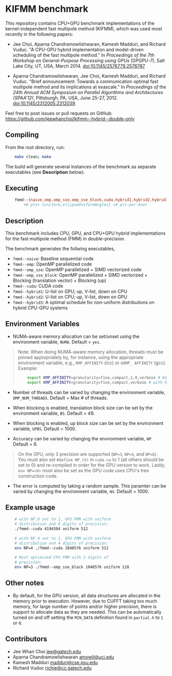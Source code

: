 # KIFMM benchmark 

This repository contains CPU+GPU benchmark implementations of the
kernel-independent fast multipole method (KIFMM), which was used most
recently in the following papers:

- Jee Choi, Aparna Chandramowlishwaran, Kamesh Madduri, and Richard
  Vuduc. "A CPU-GPU hybrid implementation and model-driven scheduling
  of the fast multipole method." In _Proceedings of the 7th Workshop
  on General-Purpose Processing using GPUs (GPGPU-7)_, Salt Lake City,
  UT, USA,
  March 2014. [doi:10.1145/2576779.2576787](http://dl.acm.org/citation.cfm?id=2576787)
 
- Aparna Chandramowlishwaran, Jee Choi, Kamesh Madduri, and Richard
  Vuduc. "Brief announcement: Towards a communication optimal fast
  multipole method and its implications at exascale." In _Proceedings
  of the 24th Annual ACM Symposium on Parallel Algorithms and
  Architectures (SPAA'12)_, Pittsburgh, PA, USA, June
  25-27, 2012. [doi:10.1145/2312005.2312039](http://dl.acm.org/citation.cfm?id=2312039).

Feel free to post issues or pull requests on GitHub:
https://github.com/jeewhanchoi/kifmm--hybrid--double-only


## Compiling

From the root directory, run:

```bash
    make clean; make
```

The build will generate several instances of the benchmark as separate
executables (see **Description** below).

## Executing

```bash
    fmmd--{naive,omp,omp_sse,omp_sse_block,cuda,hybrid1,hybrid2,hybrid3} \
	    <# pts> {uniform,ellipseUniformAngles} <# pts-per-box>
```


## Description

This benchmark includes CPU, GPU, and CPU+GPU hybrid implementations
for the fast multipole method (FMM) in double-precision.

The benchmark generates the follwing executables,

- `fmmd--naive`: Baseline sequential code
- `fmmd--omp`: OpenMP parallelized code
- `fmmd--omp_sse`: OpenMP parallelized + SIMD vectorized code
- `fmmd--omp_sse_block`: OpenMP parallelized + SIMD vectorized +
  Blocking (translation vector) + Blocking (up)
- `fmmd--cuda`: CUDA code
- `fmmd--hybrid1`: U-list on GPU; up, V-list, down on CPU
- `fmmd--hybrid2`: U-list on CPU; up, V-list, down on GPU
- `fmmd--hybrid3`: A optimal schedule for non-uniform distributions on
  hybrid CPU-GPU systems

## Environment Variables

- NUMA-aware memory allocation can be set/unset using the environment
  variable, `NUMA`. Default = `yes`.

> Note: When doing NUMA-aware memory allocation, threads must be
> pinned appropriately by, for instance, using the appropriate
> environment variable, e.g., `KMP_AFFINITY` (icc) or `GOMP_ AFFINITY`
> (gcc). Example:
>
> ```bash
>     export KMP_AFFINITY=granularity=fine,compact,1,0,verbose # Without hyperthreading; or:
>     export KMP_AFFINITY=granularity=fine,compact,verbose # with hyperthreading
> ```

- Number of threads can be varied by changing the environment
  variable, `OMP_NUM_THREADS`. Default = Max # of threads.

- When blocking is enabled, translation block size can be set by the
  environment variable, `BS`. Default = 49.

- When blocking is enabled, up block size can be set by the
  environment variable, `UPBS`. Default = 1000.
 
- Accuracy can be varied by changing the environment variable,
  `NP`. Default = 6.

> On the GPU, only 3 precision are supported (`NP=3`, `NP=4`, and
> `NP=6`). You must also set `#define NP_(X)` in `cuda.cu` to 1 (all
> others should be set to 0) and re-compiled in order for the GPU
> version to work. Lastly, `env NP=<X>` must also be set as the GPU
> code uses CPU's tree construction code.

- The error is computed by taking a random sample. This paramter can
  be varied by changing the environment variable, `NV`. Default =
  1000.


## Example usage

```bash
	# with NP_6 set to 1, GPU FMM with uniform 
    # distribution and 6 digits of precision:
    ./fmmd--cuda 4194304 uniform 512
	
	# with NP_4 set to 1, GPU FMM with uniform
	# distribution and 4 digits of precision:
    env NP=4 ./fmmd--cuda 1048576 uniform 512
	
	# Most optimized CPU FMM with 3 digits of
	# precision:
    env NP=3 ./fmmd--omp_sse_block 1048576 uniform 128
```
	
## Other notes

- By default, for the GPU version, all data structures are allocated
in the memory prior to execution.  However, due to CUFFT taking too
much memory, for large number of points and/or higher precision, there
is support to allocate data as they are needed.  This can be
automatically turned on and off setting the `MIN_DATA` definition
found in `partial.h` to `1` or `0`.


Contributors
------------

- Jee Whan Choi <jee@gatech.edu>
- Aparna Chandramowlishwaran <amowli@uci.edu>
- Kamesh Madduri <madduri@cse.psu.edu>
- Richard Vuduc <richie@cc.gatech.edu>

